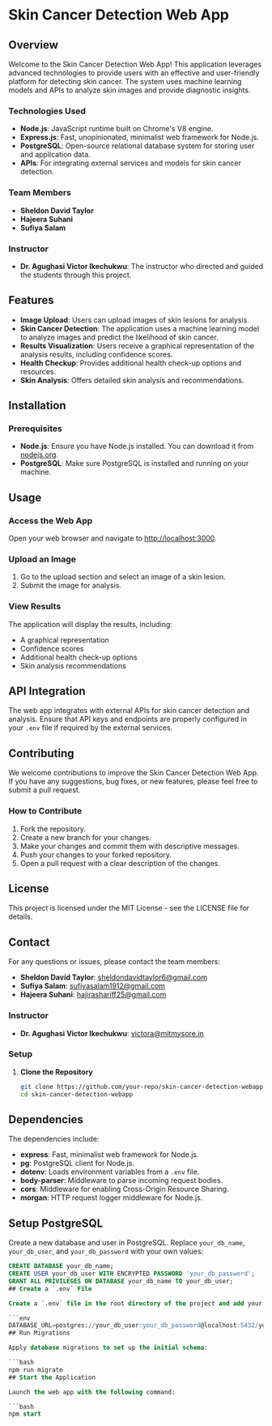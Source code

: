 # Skin Cancer Detection Web App

## Overview

Welcome to the Skin Cancer Detection Web App! This application leverages advanced technologies to provide users with an effective and user-friendly platform for detecting skin cancer. The system uses machine learning models and APIs to analyze skin images and provide diagnostic insights.

### Technologies Used

- **Node.js**: JavaScript runtime built on Chrome's V8 engine.
- **Express.js**: Fast, unopinionated, minimalist web framework for Node.js.
- **PostgreSQL**: Open-source relational database system for storing user and application data.
- **APIs**: For integrating external services and models for skin cancer detection.

### Team Members

- **Sheldon David Taylor**
- **Hajeera Suhani**
- **Sufiya Salam**

### Instructor

- **Dr. Agughasi Victor Ikechukwu**: The instructor who directed and guided the students through this project.

## Features

- **Image Upload**: Users can upload images of skin lesions for analysis.
- **Skin Cancer Detection**: The application uses a machine learning model to analyze images and predict the likelihood of skin cancer.
- **Results Visualization**: Users receive a graphical representation of the analysis results, including confidence scores.
- **Health Checkup**: Provides additional health check-up options and resources.
- **Skin Analysis**: Offers detailed skin analysis and recommendations.

## Installation

### Prerequisites

- **Node.js**: Ensure you have Node.js installed. You can download it from [nodejs.org](https://nodejs.org/).
- **PostgreSQL**: Make sure PostgreSQL is installed and running on your machine.

## Usage

### Access the Web App

Open your web browser and navigate to [http://localhost:3000](http://localhost:3000).

### Upload an Image

1. Go to the upload section and select an image of a skin lesion.
2. Submit the image for analysis.

### View Results

The application will display the results, including:

- A graphical representation
- Confidence scores
- Additional health check-up options
- Skin analysis recommendations

## API Integration

The web app integrates with external APIs for skin cancer detection and analysis. Ensure that API keys and endpoints are properly configured in your `.env` file if required by the external services.

## Contributing

We welcome contributions to improve the Skin Cancer Detection Web App. If you have any suggestions, bug fixes, or new features, please feel free to submit a pull request.

### How to Contribute

1. Fork the repository.
2. Create a new branch for your changes.
3. Make your changes and commit them with descriptive messages.
4. Push your changes to your forked repository.
5. Open a pull request with a clear description of the changes.

## License

This project is licensed under the MIT License - see the LICENSE file for details.

## Contact

For any questions or issues, please contact the team members:

- **Sheldon David Taylor**: sheldondavidtaylor6@gmail.com
- **Sufiya Salam**: sufiyasalam1912@gmail.com
- **Hajeera Suhani**: hajirashariff25@gmail.com

### Instructor

- **Dr. Agughasi Victor Ikechukwu**: victora@mitmysore.in


### Setup

1. **Clone the Repository**

   ```bash
   git clone https://github.com/your-repo/skin-cancer-detection-webapp.git
   cd skin-cancer-detection-webapp
## Dependencies

The dependencies include:

- **express**: Fast, minimalist web framework for Node.js.
- **pg**: PostgreSQL client for Node.js.
- **dotenv**: Loads environment variables from a `.env` file.
- **body-parser**: Middleware to parse incoming request bodies.
- **cors**: Middleware for enabling Cross-Origin Resource Sharing.
- **morgan**: HTTP request logger middleware for Node.js.

## Setup PostgreSQL

Create a new database and user in PostgreSQL. Replace `your_db_name`, `your_db_user`, and `your_db_password` with your own values:

```sql
CREATE DATABASE your_db_name;
CREATE USER your_db_user WITH ENCRYPTED PASSWORD 'your_db_password';
GRANT ALL PRIVILEGES ON DATABASE your_db_name TO your_db_user;
## Create a `.env` File

Create a `.env` file in the root directory of the project and add your database connection details:

```env
DATABASE_URL=postgres://your_db_user:your_db_password@localhost:5432/your_db_name
## Run Migrations

Apply database migrations to set up the initial schema:

```bash
npm run migrate
## Start the Application

Launch the web app with the following command:

```bash
npm start

